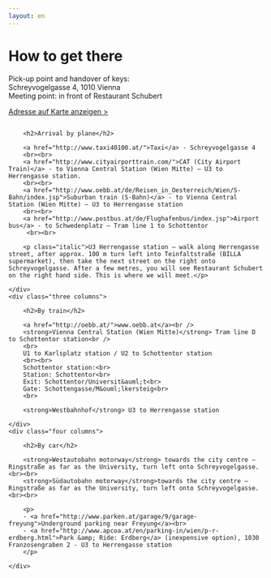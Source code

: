 ```yaml
---
layout: en
---
```


<h1>How to get there</h1>
<p class="italic">
	Pick-up point and handover of keys:<br> Schreyvogelgasse 4, 1010 Vienna<br>
	Meeting point: in front of Restaurant Schubert
</p>

<p><a href="/lage.html">Adresse auf Karte anzeigen &gt;</a></p>

<div class="row">
	<div class="four columns">

		<h2>Arrival by plane</h2>

		<a href="http://www.taxi40100.at/">Taxi</a> - Schreyvogelgasse 4
		<br><br>
		<a href="http://www.cityairporttrain.com/">CAT (City Airport Train)</a> - to Vienna Central Station (Wien Mitte) – U3 to  Herrengasse station.
		<br><br>
		<a href="http://www.oebb.at/de/Reisen_in_Oesterreich/Wien/S-Bahn/index.jsp">Suburban train (S-Bahn)</a> - to Vienna Central Station (Wien Mitte) – U3 to Herrengasse station
		<br><br>
		<a href="http://www.postbus.at/de/Flughafenbus/index.jsp">Airport bus</a> - to Schwedenplatz – Tram line 1 to Schottentor
		 <br><br>

		<p class="italic">U3 Herrengasse station – walk along Herrengasse street, after approx. 100 m turn left into Teinfaltstraße (BILLA supermarket), then take the next street on the right onto Schreyvogelgasse. After a few metres, you will see Restaurant Schubert on the right hand side. This is where we will meet.</p>

	</div>
	<div class="three columns">

		<h2>By train</h2>

		<a href="http://oebb.at/">www.oebb.at</a><br />
		<strong>Vienna Central Station (Wien Mitte)</strong> Tram line D to Schottentor station<br />
		<br>
		U1 to Karlsplatz station / U2 to Schottentor station
		<br><br>
		Schottentor station:<br>
		Station: Schottentor<br>
		Exit: Schottentor/Universit&auml;t<br>
		Gate: Schottengasse/M&ouml;lkersteig<br>
		<br>

		<strong>Westbahnhof</strong> U3 to Herrengasse station

	</div>
	<div class="four columns">

		<h2>By car</h2>

		<strong>Westautobahn motorway</strong> towards the city centre – Ringstraße as far as the University, turn left onto Schreyvogelgasse.<br><br>
		<strong>Südautobahn motorway</strong>towards the city centre – Ringstraße as far as the University, turn left onto Schreyvogelgasse.<br><br>

		<p>
		- <a href="http://www.parken.at/garage/9/garage-freyung">Underground parking near Freyung</a><br>
		- <a href="http://www.apcoa.at/en/parking-in/wien/p-r-erdberg.html">Park &amp; Ride: Erdberg</a> (inexpensive option), 1030 Franzosengraben 2 - U3 to Herrengasse station
		</p>

	</div>
</div>
